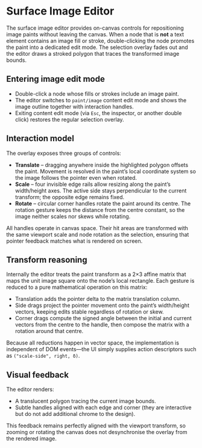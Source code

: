 # Surface Image Editor

The surface image editor provides on-canvas controls for repositioning image paints without leaving the canvas. When a node that is **not** a text element contains an image fill or stroke, double-clicking the node promotes the paint into a dedicated edit mode. The selection overlay fades out and the editor draws a stroked polygon that traces the transformed image bounds.

## Entering image edit mode

- Double-click a node whose fills or strokes include an image paint.
- The editor switches to `paint/image` content edit mode and shows the image outline together with interaction handles.
- Exiting content edit mode (via `Esc`, the inspector, or another double click) restores the regular selection overlay.

## Interaction model

The overlay exposes three groups of controls:

- **Translate** – dragging anywhere inside the highlighted polygon offsets the paint. Movement is resolved in the paint’s local coordinate system so the image follows the pointer even when rotated.
- **Scale** – four invisible edge rails allow resizing along the paint’s width/height axes. The active side stays perpendicular to the current transform; the opposite edge remains fixed.
- **Rotate** – circular corner handles rotate the paint around its centre. The rotation gesture keeps the distance from the centre constant, so the image neither scales nor skews while rotating.

All handles operate in canvas space. Their hit areas are transformed with the same viewport scale and node rotation as the selection, ensuring that pointer feedback matches what is rendered on screen.

## Transform reasoning

Internally the editor treats the paint transform as a 2×3 affine matrix that maps the unit image square onto the node’s local rectangle. Each gesture is reduced to a pure mathematical operation on this matrix:

- Translation adds the pointer delta to the matrix translation column.
- Side drags project the pointer movement onto the paint’s width/height vectors, keeping edits stable regardless of rotation or skew.
- Corner drags compute the signed angle between the initial and current vectors from the centre to the handle, then compose the matrix with a rotation around that centre.

Because all reductions happen in vector space, the implementation is independent of DOM events—the UI simply supplies action descriptors such as `("scale-side", right, δ)`.

## Visual feedback

The editor renders:

- A translucent polygon tracing the current image bounds.
- Subtle handles aligned with each edge and corner (they are interactive but do not add additional chrome to the design).

This feedback remains perfectly aligned with the viewport transform, so zooming or rotating the canvas does not desynchronise the overlay from the rendered image.
